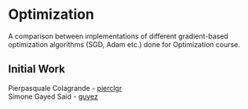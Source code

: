 # Optimization
A comparison between implementations of different gradient-based optimization algorithms (SGD, Adam etc.) done for Optimization course.

## Initial Work
Pierpasquale Colagrande - [pierclgr](https://github.com/pierclgr)  
Simone Gayed Said - [guyez](https://github.com/guyez)
